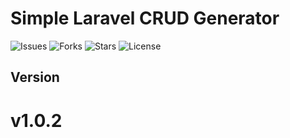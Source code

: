 
# Simple Laravel CRUD Generator


![Issues](https://img.shields.io/github/issues/junaid-usman-dev/laravel-crud-generator?style=for-the-badge)
![Forks](https://img.shields.io/github/forks/junaid-usman-dev/laravel-crud-generator?style=for-the-badge)
![Stars](https://img.shields.io/github/stars/junaid-usman-dev/laravel-crud-generator?style=for-the-badge)
![License](https://img.shields.io/github/license/junaid-usman-dev/laravel-crud-generator?style=for-the-badge)


## Version 
#    v1.0.2